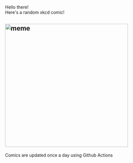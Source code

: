 Hello there! <br>Here's a random xkcd comic!<br>
## <img src="https://imgs.xkcd.com/comics/credit_card_rewards.png" alt="meme" width="400"/><br>
Comics are updated once a day using Github Actions